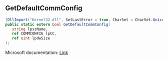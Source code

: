 ## GetDefaultCommConfig

```csharp
[DllImport("Kernel32.dll", SetLastError = true, CharSet = CharSet.Unicode)][return: MarshalAs(UnmanagedType.Bool)]
public static extern bool GetDefaultCommConfig(
   string lpszName,
   ref COMMCONFIG lpCC,
   ref uint lpdwSize
);
```

Microsoft documentation: [Link](https://docs.microsoft.com/en-us/windows/win32/api/winbase/nf-winbase-getdefaultcommconfigw)
